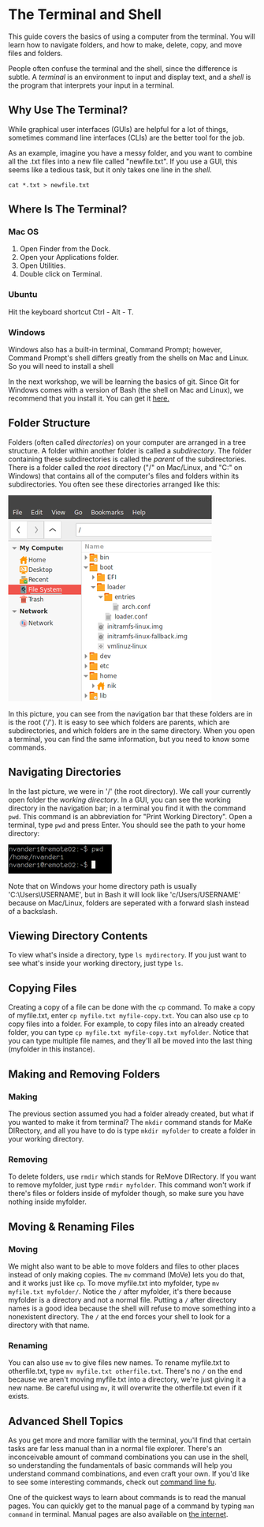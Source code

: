 # The Terminal and Shell
This guide covers the basics of using a computer from the
terminal. You will learn how to navigate folders, and how to make,
delete, copy, and move files and folders.

People often confuse the terminal and the shell, since the difference
is subtle. A *terminal* is an environment to input and display
text, and a *shell* is the program that interprets your input in a
terminal.

## Why Use The Terminal?
While graphical user interfaces (GUIs) are helpful for a lot of things,
sometimes command line interfaces (CLIs) are the better tool for the job.

As an example, imagine you have a messy folder, and you want to combine
all the .txt files into a new file called "newfile.txt". If you use a
GUI, this seems like a tedious task, but it only takes one line in the
*shell*.

    cat *.txt > newfile.txt


## Where Is The Terminal?

### Mac OS
1. Open Finder from the Dock.
2. Open your Applications folder.
3. Open Utilities.
4. Double click on Terminal.

### Ubuntu
Hit the keyboard shortcut Ctrl - Alt - T.

### Windows
Windows also has a built-in terminal, Command Prompt; however, Command
Prompt's shell differs greatly from the shells on Mac and Linux. So you will
need to install a shell

In the next workshop, we will be learning the basics of git. Since Git
for Windows comes with a version of Bash (the shell on Mac and Linux),
we recommend that you install it.
You can get it [here.](https://git-for-windows.github.io/)

## Folder Structure
Folders (often called *directories*) on your computer are arranged in a
tree structure. A folder within another folder is called a *subdirectory*.
The folder containing these subdirectories is called the *parent* of the
subdirectories.
There is a folder called the *root* directory ("/" on Mac/Linux, and "C:"
on Windows) that contains all of the computer's files and folders within
its subdirectories. You often see these directories arranged like this:

![Directory Tree](tree.png)

In this picture, you can see from the navigation bar that these folders are in
is the root ('/').
It is easy to see which folders are parents, which are subdirectories, and
which folders are in the same directory. When you open a terminal, you can
find the same information, but you need to know some commands.

## Navigating Directories

In the last picture, we were in '/' (the root directory). We call your currently
open folder the *working directory*. In a GUI, you can see the working directory
in the navigation bar; in a terminal you find it with the command `pwd`. This command
is an abbreviation for "Print Working Directory". Open a terminal, type `pwd` and
press Enter. You should see the path to your home directory:

![Print Working Directory](pwd.png)

Note that on Windows your home directory path is usually 'C:\Users\USERNAME',
but in Bash it will look like 'c/Users/USERNAME' because on Mac/Linux, folders
are seperated with a forward slash instead of a backslash.

## Viewing Directory Contents

To view what's inside a directory, type `ls mydirectory`.
If you just want to see what's inside your working directory, just type `ls`.

## Copying Files

Creating a copy of a file can be done with the `cp` command.
To make a copy of myfile.txt, enter `cp myfile.txt myfile-copy.txt`.
You can also use `cp` to copy files into a folder.
For example, to copy files into an already created folder, you can type
`cp myfile.txt myfile-copy.txt myfolder`.
Notice that you can type multiple file names, and they'll all be moved into
the last thing (myfolder in this instance).

## Making and Removing Folders

### Making
The previous section assumed you had a folder already created, but what if you
wanted to make it from terminal?
The `mkdir` command stands for MaKe DIRectory, and all you have to do is type
`mkdir myfolder` to create a folder in your working directory.

### Removing
To delete folders, use `rmdir` which stands for ReMove DIRectory.
If you want to remove myfolder, just type `rmdir myfolder`.
This command won't work if there's files or folders inside of myfolder though,
so make sure you have nothing inside myfolder.

## Moving & Renaming Files

### Moving
We might also want to be able to move folders and files to other places instead of
only making copies.
The `mv` command (MoVe) lets you do that, and it works just like `cp`.
To move myfile.txt into myfolder, type `mv myfile.txt myfolder/`.
Notice the `/` after myfolder, it's there because myfolder is a
directory and not a normal file.
Putting a `/` after directory names is a good idea because the shell will refuse
to move something into a nonexistent directory.
The `/` at the end forces your shell to look for a directory with that name.

### Renaming

You can also use `mv` to give files new names.
To rename myfile.txt to otherfile.txt, type `mv myfile.txt otherfile.txt`.
There's no `/` on the end because we aren't moving myfile.txt into a directory,
we're just giving it a new name.
Be careful using `mv`, it will overwrite the otherfile.txt even if it exists.

## Advanced Shell Topics

As you get more and more familiar with the terminal, you'll find that certain
tasks are far less manual than in a normal file explorer.
There's an inconceivable amount of command combinations you can use
in the shell, so understanding the fundamentals of basic commands will help
you understand command combinations, and even craft your own.
If you'd like to see some interesting commands, check out [command line fu](http://commandlinefu.com).

One of the quickest ways to learn about commands is to read the manual pages.
You can quickly get to the manual page of a command by typing `man command`
in terminal.
Manual pages are also available on [the internet](https://linux.die.net).

